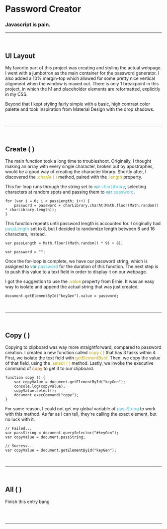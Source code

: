 <br>

# Password Creator





### Javascript is pain.


---
<br>

## UI Layout

My favorite part of this project was creating and styling the actual webpage.  I went with a jumbotron as the main container for the password generator.  I also added a 10% margin-top which allowed for some pretty nice vertical alignment when the window is maxed out.  There is only 1 breakpoint in this project, in which the h1 and placeholder elements are reformatted, explicitly in my CSS.

Beyond that I kept styling fairly simple with a basic, high contrast color palette and took inspiration from Material Design with the drop shadows.

<br>

---
<br>

## Create ( )

The main function took a long time to troubleshoot.  Originally, I thought making an array with every single character, broken out by apostraphes, would be a good way of creating the character library.  Shortly after, I discovered the <span style="color: #BEA712">.charAt ( )</span> method, paired with the <span style="color: #BEA712">.length</span> property.

This for-loop runs through the string set to <span style="color: #0A8C9B">var </span><span style="color: #4AC1CE">charLibrary</span>, selecting characters at random spots and passing them to <span style="color: #0A8C9B">var </span><span style="color: #4AC1CE">password</span>.  
```
for (var i = 0; i < passLength; i++) {
    password = password + charLibrary.charAt(Math.floor(Math.random() * charLibrary.length));
}
```
This function repeats until password length is accounted for.  I originally had <span style="color: #4AC1CE">passLength</span> set to 8, but I decided to randomize length between 8 and 16 characters, instead.
```
var passLength = Math.floor((Math.random() * 9) + 8);

var password = "";
```
Once the for-loop is complete, we have our password string, which is assigned to <span style="color: #0A8C9B">var </span><span style="color: #4AC1CE">password</span> for the duration of this function.  The next step is to push this value to a text field in order to display it on our webpage.  

I got the suggestion to use the <span style="color: #BEA712">.value</span> property from Ernie.  It was an easy way to isolate and append the actual string that was just created.
```
document.getElementById("keyGen").value = password;
```

<br>

---
<br>

## Copy ( )

Copying to clipboard was way more straightforward, compared to password creation.  I created a new function called <span style="color: #BEA712">copy ( )</span> that has 3 tasks within it.  First, we isolate the text field with <span style="color: #BEA712">getElementById</span>.  Then, we copy the value of that field, using the <span style="color: #BEA712">.select ( )</span> method.  Lastly, we invoke the executive command of <span style="color: #BE5D12">copy</span> to get it to our clipboard.
```
function copy () {
    var copyValue = document.getElementById("keyGen");
    console.log(copyValue);
    copyValue.select();
    document.execCommand("copy");
}
```
For some reason, I could not get my global variable of <span style="color: #4AC1CE">passString</span> to work with this method.  As far as I can tell, they're calling the exact element, but no luck with it.
```
// Failed...
var passString = document.querySelector("#keyGen");
var copyValue = document.passString;

// Success...
var copyValue = document.getElementById("keyGen");
```

<br>

---
<br>

## All ( )

Finish this entry bang

<br>



<br>

---
